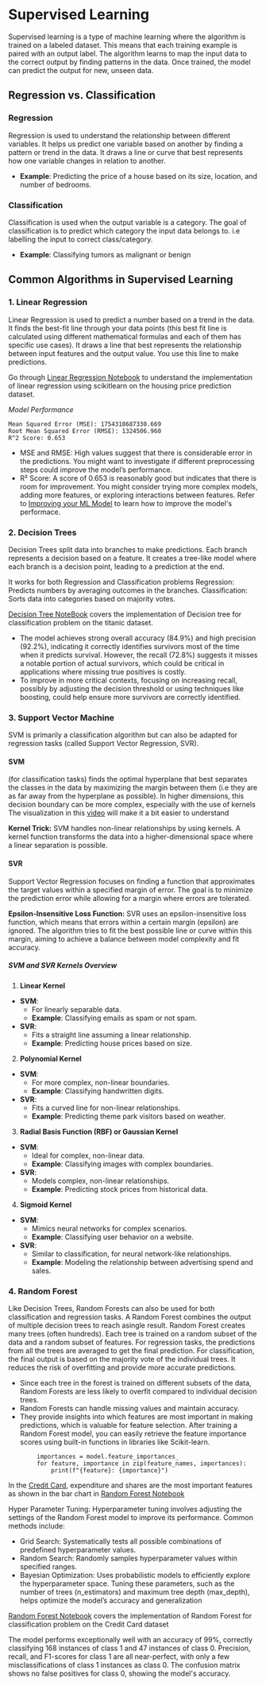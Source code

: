 # Supervised Learning

Supervised learning is a type of machine learning where the algorithm is trained on a labeled dataset. This means that each training example is paired with an output label. The algorithm learns to map the input data to the correct output by finding patterns in the data. Once trained, the model can predict the output for new, unseen data.

## Regression vs. Classification

### Regression
Regression is used to understand the relationship between different variables. It helps us predict one variable based on another by finding a pattern or trend in the data. It draws a line or curve that best represents how one variable changes in relation to another.

- **Example**: Predicting the price of a house based on its size, location, and number of bedrooms.

### Classification
Classification is used when the output variable is a category. The goal of classification is to predict which category the input data belongs to. i.e labelling the input to correct class/category. 

- **Example**: Classifying tumors as malignant or benign 

## Common Algorithms in Supervised Learning

### 1. Linear Regression
Linear Regression is used to predict a number based on a trend in the data. It finds the best-fit line through your data points (this best fit line is calculated using different mathematical formulas and each of them has specific use cases). It draws a line that best represents the relationship between input features and the output value. You use this line to make predictions.

Go through [Linear Regression Notebook](linear_regression.ipynb) to understand the implementation of linear regression using scikitlearn on the housing price prediction dataset.
 
*Model Performance*
```
Mean Squared Error (MSE): 1754318687330.669
Root Mean Squared Error (RMSE): 1324506.960
R^2 Score: 0.653

```
- MSE and RMSE: High values suggest that there is considerable error in the predictions. You might want to investigate if different preprocessing steps could improve the model’s performance.
- R² Score: A score of 0.653 is reasonably good but indicates that there is room for improvement. You might consider trying more complex models, adding more features, or exploring interactions between features.
Refer to [Improving your ML Model](../../Improving%20Model%20Performance/) to learn how to improve the model's performace.

### 2. Decision Trees
Decision Trees split data into branches to make predictions. Each branch represents a decision based on a feature.
It creates a tree-like model where each branch is a decision point, leading to a prediction at the end.

It works for both Regression and Classification problems
Regression: Predicts numbers by averaging outcomes in the branches.
Classification: Sorts data into categories based on majority votes.

[Decision Tree NoteBook](decision_tree.ipynb) covers the implementation of Decision tree for classification problem on the titanic dataset.

- The model achieves strong overall accuracy (84.9%) and high precision (92.2%), indicating it correctly identifies survivors most of the time when it predicts survival. However, the recall (72.8%) suggests it misses a notable portion of actual survivors, which could be critical in applications where missing true positives is costly. 
- To improve in more critical contexts, focusing on increasing recall, possibly by adjusting the decision threshold or using techniques like boosting, could help ensure more survivors are correctly identified.

### 3. Support Vector Machine
SVM is primarily a classification algorithm but can also be adapted for regression tasks (called Support Vector Regression, SVR).
#### SVM 
(for classification tasks) finds the optimal hyperplane that best separates the classes in the data by maximizing the margin between them (i.e they are as far away from the hyperplane as possible). In higher dimensions, this decision boundary can be more complex, especially with the use of kernels
The visualization in this [video](https://youtu.be/_YPScrckx28?si=NnkVJIk4UAxsV3Gi) will make it a bit easier to understand

**Kernel Trick:** SVM handles non-linear relationships by using kernels. A kernel function transforms the data into a higher-dimensional space where a linear separation is possible. 

#### SVR 
Support Vector Regression focuses on finding a function that approximates the target values within a specified margin of error. The goal is to minimize the prediction error while allowing for a margin where errors are tolerated.

**Epsilon-Insensitive Loss Function:** SVR uses an epsilon-insensitive loss function, which means that errors within a certain margin (epsilon) are ignored. The algorithm tries to fit the best possible line or curve within this margin, aiming to achieve a balance between model complexity and fit accuracy.

##### SVM and SVR Kernels Overview

1. **Linear Kernel**
- **SVM**: 
  - For linearly separable data.
  - **Example**: Classifying emails as spam or not spam.
- **SVR**:
  - Fits a straight line assuming a linear relationship.
  - **Example**: Predicting house prices based on size.

2. **Polynomial Kernel**
- **SVM**:
  - For more complex, non-linear boundaries.
  - **Example**: Classifying handwritten digits.
- **SVR**:
  - Fits a curved line for non-linear relationships.
  - **Example**: Predicting theme park visitors based on weather.

3. **Radial Basis Function (RBF) or Gaussian Kernel**
- **SVM**:
  - Ideal for complex, non-linear data.
  - **Example**: Classifying images with complex boundaries.
- **SVR**:
  - Models complex, non-linear relationships.
  - **Example**: Predicting stock prices from historical data.

4. **Sigmoid Kernel**
- **SVM**:
  - Mimics neural networks for complex scenarios.
  - **Example**: Classifying user behavior on a website.
- **SVR**:
  - Similar to classification, for neural network-like relationships.
  - **Example**: Modeling the relationship between advertising spend and sales.



### 4. Random Forest 
Like Decision Trees, Random Forests can also be used for both classification and regression tasks. A Random Forest combines the output of multiple decision trees to reach asingle result.
Random Forest creates many trees (often hundreds). Each tree is trained on a random subset of the data and a random subset of features.
For regression tasks, the predictions from all the trees are averaged to get the final prediction. For classification, the final output is based on the majority vote of the individual trees.
It reduces the risk of overfitting and provide more accurate predictions. 

- Since each tree in the forest is trained on different subsets of the data, Random Forests are less likely to overfit compared to individual decision trees.
- Random Forests can handle missing values and maintain accuracy.
- They provide insights into which features are most important in making predictions, which is valuable for feature selection. After training a Random Forest model, you can easily retrieve the feature importance scores using built-in functions in libraries like Scikit-learn.

```
        importances = model.feature_importances_
        for feature, importance in zip(feature_names, importances):
            print(f"{feature}: {importance}")
```
In the [Credit Card](../datasets/CreditCard.csv), expenditure and shares are the most important features as shown in the bar chart in [Random Forest Notebook](random_forest.ipynb)

Hyper Parameter Tuning:
Hyperparameter tuning involves adjusting the settings of the Random Forest model to improve its performance. Common methods include:

- Grid Search: Systematically tests all possible combinations of predefined hyperparameter values.
- Random Search: Randomly samples hyperparameter values within specified ranges.
- Bayesian Optimization: Uses probabilistic models to efficiently explore the hyperparameter space.
Tuning these parameters, such as the number of trees (n_estimators) and maximum tree depth (max_depth), helps optimize the model’s accuracy and generalization

[Random Forest Notebook](random_forest.ipynb) covers the implementation of Random Forest for classification problem on the Credit Card dataset

The model performs exceptionally well with an accuracy of 99%, correctly classifying 168 instances of class 1 and 47 instances of class 0. Precision, recall, and F1-scores for class 1 are all near-perfect, with only a few misclassifications of class 1 instances as class 0. The confusion matrix shows no false positives for class 0, showing the model's accuracy.


